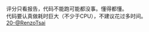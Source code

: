 评分只看报告，代码不能跑可能都没事。懂得都懂。  
代码要认真做耗时巨大（不少于CPU），不建议花过多时间。  
[20-@RenzoTsai](https://github.com/RenzoTsai/UCAS-Computer-Network)